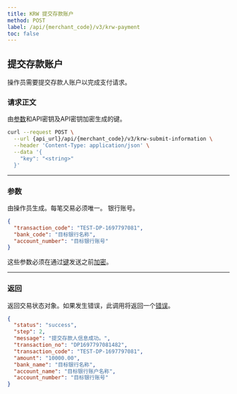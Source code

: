 ```yaml
---
title: KRW 提交存款账户
method: POST
label: /api/{merchant_code}/v3/krw-payment
toc: false
---
```


<x-row>
<x-col class="md:max-w-lg">

## 提交存款账户

操作员需要提交存款人账户以完成支付请求。

### 请求正文

<x-properties>
  <x-property name="key" type="string" required>
  
  由[参数](#parameters)和API密钥及API密钥加密生成的键。
  </x-property>
</x-properties>


</x-col>
<x-col sticky>

```bash title="cURL"
curl --request POST \
  --url {api_url}/api/{merchant_code}/v3/krw-submit-information \
  --header 'Content-Type: application/json' \
  --data '{
    "key": "<string>"
  }'
```

</x-col>
</x-row>

---

<x-row>
<x-col class="md:max-w-lg">

### 参数

<x-properties>
  <x-property name="transaction_code" type="string" required>
    由操作员生成。每笔交易必须唯一。
  </x-property>
  <x-property name="bank_code" type="string" required></x-property>
  <x-property name="account_number" type="string" required>
    银行账号。
  </x-property>
</x-properties>

</x-col>
<x-col sticky>

```json title="参数对象"
{
  "transaction_code": "TEST-DP-1697797081",
  "bank_code": "目标银行名称",
  "account_number": "目标银行账号"
}
```

这些参数必须在通过[键](#request-body)发送之前[加密](/api/authentication)。

</x-col>
</x-row>

---

<x-row>
<x-col class="lg:max-w-md">

### 返回

返回交易状态对象。如果发生错误，此调用将返回一个[错误](/api/errors)。

</x-col>
<x-col sticky>

```json title="响应"
{
  "status": "success",
  "step": 2,
  "message": "提交存款人信息成功。",
  "transaction_no": "DP1697797081482",
  "transaction_code": "TEST-DP-1697797081",
  "amount": "10000.00",
  "bank_name": "目标银行名称",
  "account_name": "目标银行账户名称",
  "account_number": "目标银行账号"
}
```

</x-col>
</x-row>
